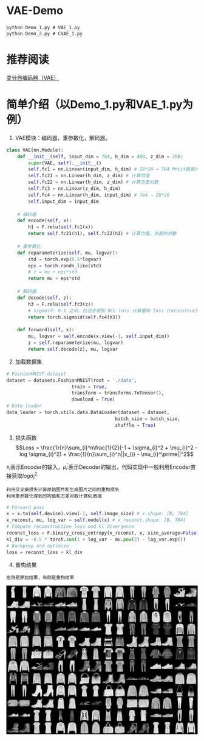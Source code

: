 # VAE-Demo
```
python Demo_1.py # VAE_1.py
python Demo_2.py # CVAE_1.py
```

# 推荐阅读
[变分自编码器（VAE）](https://zhuanlan.zhihu.com/p/348498294)

# 简单介绍（以Demo_1.py和VAE_1.py为例）
1. VAE模块：编码器，重参数化，解码器。
```python
class VAE(nn.Module):
    def __init__(self, input_dim = 784, h_dim = 400, z_dim = 20):
        super(VAE, self).__init__()
        self.fc1 = nn.Linear(input_dim, h_dim) # 28*28 → 784 Mnist数据大小
        self.fc21 = nn.Linear(h_dim, z_dim) # 计算均值
        self.fc22 = nn.Linear(h_dim, z_dim) # 计算方差对数
        self.fc3 = nn.Linear(z_dim, h_dim)
        self.fc4 = nn.Linear(h_dim, input_dim) # 784 → 28*28
        self.input_dim = input_dim

    # 编码器
    def encode(self, x):
        h1 = F.relu(self.fc1(x))
        return self.fc21(h1), self.fc22(h1) # 计算均值、方差的对数

    # 重参数化
    def reparameterize(self, mu, logvar): 
        std = torch.exp(0.5*logvar)
        eps = torch.randn_like(std)
        # z = mu + eps*std
        return mu + eps*std

    # 解码器
    def decode(self, z):
        h3 = F.relu(self.fc3(z))
        # sigmoid: 0-1 之间，后边会用到 BCE loss 计算重构 loss（reconstruction loss）
        return torch.sigmoid(self.fc4(h3))

    def forward(self, x):
        mu, logvar = self.encode(x.view(-1, self.input_dim))
        z = self.reparameterize(mu, logvar)
        return self.decode(z), mu, logvar
```

2. 加载数据集
```python
# FashionMNIST dataset
dataset = datasets.FashionMNIST(root = './data', 
                        train = True, 
                        transform = transforms.ToTensor(), 
                        download = True)
# Data loader
data_loader = torch.utils.data.DataLoader(dataset = dataset,
                                        batch_size = batch_size, 
                                        shuffle = True)
```

3. 损失函数 <br />
$$Loss = \frac{1}{n}\sum_{i}^n\frac{1}{2}(-1 + \sigma_{i}^2 + \mu_{i}^2 - log \sigma_{i}^2) + \frac{1}{n}\sum_{i}^n||x_{i} - \mu_{i}^\prime||^2$$

$x_{i}$表示Encoder的输入，$\mu_{i}^\prime$表示Decoder的输出，代码实现中一般利用Encoder直接获取$log \sigma_{i}^2$

```
利用交叉熵损失计算原始图片和生成图片之间的重构损失
利用重参数化得到的均值和方差对数计算KL散度
```

```python
# Forward pass
x = x.to(self.device).view(-1, self.image_size) # x.shape: [B, 784]
x_reconst, mu, log_var = self.model(x) # x_reconst.shape: [B, 784]
# Compute reconstruction loss and kl divergence
reconst_loss = F.binary_cross_entropy(x_reconst, x, size_average=False)
kl_div = -0.5 * torch.sum(1 + log_var - mu.pow(2) - log_var.exp())
# Backprop and optimize
loss = reconst_loss + kl_div
```

4. 重构结果
```
左侧是原始结果，右侧是重构结果
```
<div align=center>
<img src ="./samples/reconst-20.png" width="600"/>
</div>
